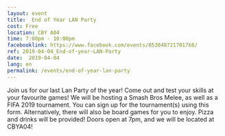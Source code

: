 ```yaml
---
layout: event
title:  End of Year LAN Party
cost: Free
location: CBY A04
time: 7:00pm - 10:00pm
facebooklink: https://www.facebook.com/events/853048721701768/
ref: 2019-04-04_End-of-year-LAN-Party
date:  2019-04-04
lang: en
permalink: /events/end-of-year-lan-party
---
```


Join us for our last Lan Party of the year! Come out and test your skills at your favourite games! We will be hosting a Smash Bros Melee, as well as a FIFA 2019 tournament. You can sign up for the tournament(s) using this form. Alternatively, there will also be board games for you to enjoy. Pizza and drinks will be provided! Doors open at 7pm, and we will be located at CBYA04!

